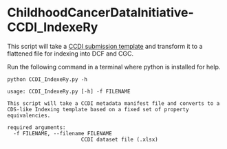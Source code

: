 # ChildhoodCancerDataInitiative-CCDI_IndexeRy
This script will take a [CCDI submission template](https://github.com/CBIIT/ccdi-model/tree/main/metadata-manifest) and transform it to a flattened file for indexing into DCF and CGC.

Run the following command in a terminal where python is installed for help.

```
python CCDI_IndexeRy.py -h
```

```
usage: CCDI_IndexeRy.py [-h] -f FILENAME

This script will take a CCDI metadata manifest file and converts to a CDS-like Indexing template based on a fixed set of property equivalencies.

required arguments:
  -f FILENAME, --filename FILENAME
                        CCDI dataset file (.xlsx)
```

